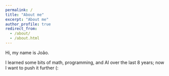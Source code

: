 ```yaml
---
permalink: /
title: "About me"
excerpt: "About me"
author_profile: true
redirect_from: 
  - /about/
  - /about.html
---
```


Hi, my name is João.

I learned some bits of math, programming, and AI over the last 8 years; now I want to push it further (:



